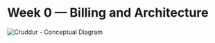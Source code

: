 # Week 0 — Billing and Architecture
![Cruddur - Conceptual Diagram](https://user-images.githubusercontent.com/125140960/219877013-3ca2a520-70f1-4933-a064-d8aceece0ec2.png)
